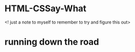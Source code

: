 HTML-CSSay-What
===============
<! just a note to myself to remember to try and figure this out>
<h1>running down the road</h1>
